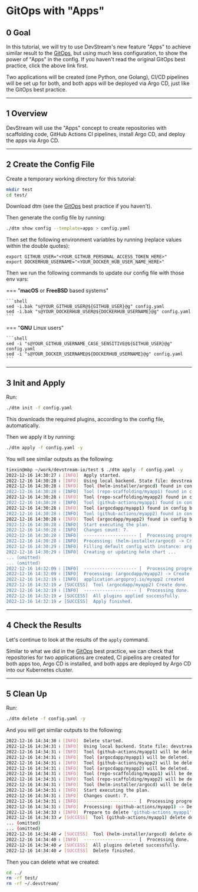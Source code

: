 # GitOps with "Apps"

## 0 Goal

In this tutorial, we will try to use DevStream's new feature "Apps" to achieve similar result to the [GitOps](./gitops.md), but using much less configuration, to show the power of "Apps" in the config. If you haven't read the original GitOps best practice, click the above link first.

Two applications will be created (one Python, one Golang), CI/CD pipelines will be set up for both, and both apps will be deployed via Argo CD, just like the GitOps best practice.

---

## 1 Overview

DevStream will use the "Apps" concept to create repositories with scaffolding code, GitHub Actions CI pipelines, install Argo CD, and deploy the apps via Argo CD.

---

## 2 Create the Config File

Create a temporary working directory for this tutorial:

```bash
mkdir test
cd test/
```

Download dtm (see the [GitOps](./gitops.md) best practice if you haven't).

Then generate the config file by running:

```bash
./dtm show config --template=apps > config.yaml
```

Then set the following environment variables by running (replace values within the double quotes):

```shell
export GITHUB_USER="<YOUR_GITHUB_PERSONAL_ACCESS_TOKEN_HERE>"
export DOCKERHUB_USERNAME="<YOUR_DOCKER_HUB_USER_NAME_HERE>"
```

Then we run the following commands to update our config file with those env vars:

===  "**macOS** or **FreeBSD** based systems"

    ```shell
    sed -i.bak "s@YOUR_GITHUB_USER@${GITHUB_USER}@g" config.yaml
    sed -i.bak "s@YOUR_DOCKERHUB_USER@${DOCKERHUB_USERNAME}@g" config.yaml
    ```

=== "**GNU** Linux users"
 
    ```shell
    sed -i "s@YOUR_GITHUB_USERNAME_CASE_SENSITIVE@${GITHUB_USER}@g" config.yaml
    sed -i "s@YOUR_DOCKER_USERNAME@${DOCKERHUB_USERNAME}@g" config.yaml
    ```

---

## 3 Init and Apply

Run:

```bash
./dtm init -f config.yaml
```

This downloads the required plugins, according to the config file, automatically.

Then we apply it by running:

```bash
./dtm apply -f config.yaml -y
```

You will see similar outputs as the following:

```bash
tiexin@mbp ~/work/devstream-io/test $ ./dtm apply -f config.yaml -y
2022-12-16 14:30:27 ℹ [INFO]  Apply started.
2022-12-16 14:30:28 ℹ [INFO]  Using local backend. State file: devstream.state.
2022-12-16 14:30:28 ℹ [INFO]  Tool (helm-installer/argocd) found in config but doesn't exist in the state, will be created.
2022-12-16 14:30:28 ℹ [INFO]  Tool (repo-scaffolding/myapp1) found in config but doesn't exist in the state, will be created.
2022-12-16 14:30:28 ℹ [INFO]  Tool (repo-scaffolding/myapp2) found in config but doesn't exist in the state, will be created.
2022-12-16 14:30:28 ℹ [INFO]  Tool (github-actions/myapp1) found in config but doesn't exist in the state, will be created.
2022-12-16 14:30:28 ℹ [INFO]  Tool (argocdapp/myapp1) found in config but doesn't exist in the state, will be created.
2022-12-16 14:30:28 ℹ [INFO]  Tool (github-actions/myapp2) found in config but doesn't exist in the state, will be created.
2022-12-16 14:30:28 ℹ [INFO]  Tool (argocdapp/myapp2) found in config but doesn't exist in the state, will be created.
2022-12-16 14:30:28 ℹ [INFO]  Start executing the plan.
2022-12-16 14:30:28 ℹ [INFO]  Changes count: 7.
2022-12-16 14:30:28 ℹ [INFO]  -------------------- [  Processing progress: 1/7.  ] --------------------
2022-12-16 14:30:28 ℹ [INFO]  Processing: (helm-installer/argocd) -> Create ...
2022-12-16 14:30:29 ℹ [INFO]  Filling default config with instance: argocd.
2022-12-16 14:30:29 ℹ [INFO]  Creating or updating helm chart ...
... (omitted)
... (omitted)
2022-12-16 14:32:09 ℹ [INFO]  -------------------- [  Processing progress: 7/7.  ] --------------------
2022-12-16 14:32:09 ℹ [INFO]  Processing: (argocdapp/myapp2) -> Create ...
2022-12-16 14:32:19 ℹ [INFO]  application.argoproj.io/myapp2 created
2022-12-16 14:32:19 ✔ [SUCCESS]  Tool (argocdapp/myapp2) Create done.
2022-12-16 14:32:19 ℹ [INFO]  -------------------- [  Processing done.  ] --------------------
2022-12-16 14:32:19 ✔ [SUCCESS]  All plugins applied successfully.
2022-12-16 14:32:19 ✔ [SUCCESS]  Apply finished.
```

---

## 4 Check the Results

Let's continue to look at the results of the `apply` command.

Similar to what we did in the [GitOps](./gitops.md) best practice, we can check that repositories for two applications are created, CI pipelins are created for both apps too, Argo CD is installed, and both apps are deployed by Argo CD into our Kubernetes cluster.

---

## 5 Clean Up

Run:

```bash
./dtm delete -f config.yaml -y
```

And you will get similar outputs to the following:

```bash
2022-12-16 14:34:30 ℹ [INFO]  Delete started.
2022-12-16 14:34:31 ℹ [INFO]  Using local backend. State file: devstream.state.
2022-12-16 14:34:31 ℹ [INFO]  Tool (github-actions/myapp1) will be deleted.
2022-12-16 14:34:31 ℹ [INFO]  Tool (argocdapp/myapp1) will be deleted.
2022-12-16 14:34:31 ℹ [INFO]  Tool (github-actions/myapp2) will be deleted.
2022-12-16 14:34:31 ℹ [INFO]  Tool (argocdapp/myapp2) will be deleted.
2022-12-16 14:34:31 ℹ [INFO]  Tool (repo-scaffolding/myapp1) will be deleted.
2022-12-16 14:34:31 ℹ [INFO]  Tool (repo-scaffolding/myapp2) will be deleted.
2022-12-16 14:34:31 ℹ [INFO]  Tool (helm-installer/argocd) will be deleted.
2022-12-16 14:34:31 ℹ [INFO]  Start executing the plan.
2022-12-16 14:34:31 ℹ [INFO]  Changes count: 7.
2022-12-16 14:34:31 ℹ [INFO]  -------------------- [  Processing progress: 1/7.  ] --------------------
2022-12-16 14:34:31 ℹ [INFO]  Processing: (github-actions/myapp1) -> Delete ...
2022-12-16 14:34:33 ℹ [INFO]  Prepare to delete 'github-actions_myapp1' from States.
2022-12-16 14:34:33 ✔ [SUCCESS]  Tool (github-actions/myapp1) delete done.
... (omitted)
... (omitted)
2022-12-16 14:34:40 ✔ [SUCCESS]  Tool (helm-installer/argocd) delete done.
2022-12-16 14:34:40 ℹ [INFO]  -------------------- [  Processing done.  ] --------------------
2022-12-16 14:34:40 ✔ [SUCCESS]  All plugins deleted successfully.
2022-12-16 14:34:40 ✔ [SUCCESS]  Delete finished.
```

Then you can delete what we created:

```bash
cd ../
rm -rf test/
rm -rf ~/.devstream/
```
